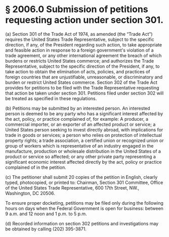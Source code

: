 # § 2006.0   Submission of petitions requesting action under section 301.

(a) Section 301 of the Trade Act of 1974, as amended (the “Trade Act”) requires the United States Trade Representative, subject to the specific direction, if any, of the President regarding such action, to take appropriate and feasible action in response to a foreign government's violation of a trade agreement, or any other international agreement the breach of which burdens or restricts United States commerce; and authorizes the Trade Representative, subject to the specific direction of the President, if any, to take action to obtain the elimination of acts, policies, and practices of foreign countries that are unjustifiable, unreasonable, or discriminatory and burden or restrict United States commerce. Section 302 of the Trade Act provides for petitions to be filed with the Trade Representative requesting that action be taken under section 301. Petitions filed under section 302 will be treated as specified in these regulations. 


(b) Petitions may be submitted by an interested person. An interested person is deemed to be any party who has a significant interest affected by the act, policy, or practice complained of, for example: A producer, a commercial importer, or an exporter of an affected product or service; a United States person seeking to invest directly abroad, with implications for trade in goods or services; a person who relies on protection of intellectual property rights; a trade association, a certified union or recognized union or group of workers which is representative of an industry engaged in the manufacture, production or wholesale distribution in the United States of a product or service so affected; or any other private party representing a significant economic interest affected directly by the act, policy or practice complained of in the petition. 


(c) The petitioner shall submit 20 copies of the petition in English, clearly typed, photocopied, or printed to: Chairman, Section 301 Committee, Office of the United States Trade Representative, 600 17th Street, NW., Washington, DC 20506.


To ensure proper docketing, petitions may be filed only during the following hours on days when the Federal Government is open for business: between 9 a.m. and 12 noon and 1 p.m. to 5 p.m. 


(d) Recorded information on section 302 petitions and investigations may be obtained by calling (202) 395-3871. 





